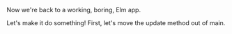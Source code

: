 
Now we're back to a working, boring, Elm app.

Let's make it do something! First, let's move the update method out of main.
